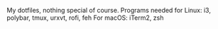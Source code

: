 My dotfiles, nothing special of course.
Programs needed for Linux: i3, polybar, tmux, urxvt, rofi, feh
For macOS: iTerm2, zsh
